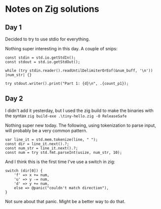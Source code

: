# Notes on Zig solutions

## Day 1

Decided to try to use stdio for everything.

Nothing super interesting in this day. A couple of snips:

``` zig
const stdin = std.io.getStdIn();
const stdout = std.io.getStdOut();

while (try stdin.reader().readUntilDelimiterOrEof(&num_buff, '\n')) |num_str| {}

try stdout.writer().print("Part 1: {d}\n", .{count_p1});
```

## Day 2

I didn't add it yesterday, but I used the zig build to make the binaries with the syntax `zig build-exe .\tiny-hello.zig -O ReleaseSafe`

Nothing super new today. The following, using tokenization to parse input, will probably be a very common pattern.

``` zig
var line_it = std.mem.tokenize(line, " ");
const dir = line_it.next().?;
const num_str = line_it.next().?;
const num = try std.fmt.parseInt(usize, num_str, 10);
```

And I think this is the first time I've use a switch in zig:


``` zig
switch (dir[0]) {
    'f' => x += num,
    'u' => y -= num,
    'd' => y += num,
    else => @panic("couldn't match direction"),
}
```

Not sure about that panic. Might be a better way to do that.

